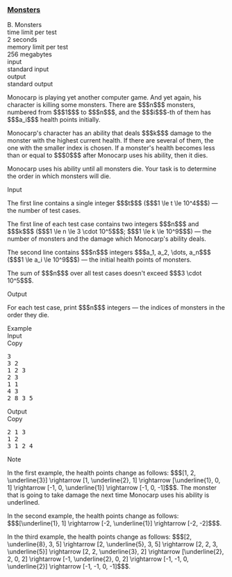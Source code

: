<h3><a href="https://codeforces.com/contest/1849/problem/B" target="_blank" rel="noopener noreferrer">Monsters</a></h3>

<div class="header"><div class="title">B. Monsters</div><div class="time-limit"><div class="property-title">time limit per test</div>2 seconds</div><div class="memory-limit"><div class="property-title">memory limit per test</div>256 megabytes</div><div class="input-file input-standard"><div class="property-title">input</div>standard input</div><div class="output-file output-standard"><div class="property-title">output</div>standard output</div></div><div><p>Monocarp is playing yet another computer game. And yet again, his character is killing some monsters. There are $$$n$$$ monsters, numbered from $$$1$$$ to $$$n$$$, and the $$$i$$$-th of them has $$$a_i$$$ health points initially.</p><p>Monocarp's character has an ability that deals $$$k$$$ damage to the monster with the <span class="tex-font-style-bf">highest current health</span>. If there are several of them, <span class="tex-font-style-bf">the one with the smaller index is chosen</span>. If a monster's health becomes less than or equal to $$$0$$$ after Monocarp uses his ability, then it dies.</p><p>Monocarp uses his ability until all monsters die. Your task is to determine the order in which monsters will die.</p></div><div class="input-specification"><div class="section-title">Input</div><p>The first line contains a single integer $$$t$$$ ($$$1 \le t \le 10^4$$$) — the number of test cases.</p><p>The first line of each test case contains two integers $$$n$$$ and $$$k$$$ ($$$1 \le n \le 3 \cdot 10^5$$$; $$$1 \le k \le 10^9$$$) — the number of monsters and the damage which Monocarp's ability deals.</p><p>The second line contains $$$n$$$ integers $$$a_1, a_2, \dots, a_n$$$ ($$$1 \le a_i \le 10^9$$$) — the initial health points of monsters.</p><p>The sum of $$$n$$$ over all test cases doesn't exceed $$$3 \cdot 10^5$$$.</p></div><div class="output-specification"><div class="section-title">Output</div><p>For each test case, print $$$n$$$ integers — the indices of monsters in the order they die. </p></div><div class="sample-tests"><div class="section-title">Example</div><div class="sample-test"><div class="input"><div class="title">Input<div title="Copy" data-clipboard-target="#id005475124483679622" id="id0049598201567961897" class="input-output-copier">Copy</div></div><pre id="id005475124483679622"><div class="test-example-line test-example-line-even test-example-line-0">3</div><div class="test-example-line test-example-line-odd test-example-line-1">3 2</div><div class="test-example-line test-example-line-odd test-example-line-1">1 2 3</div><div class="test-example-line test-example-line-even test-example-line-2">2 3</div><div class="test-example-line test-example-line-even test-example-line-2">1 1</div><div class="test-example-line test-example-line-odd test-example-line-3">4 3</div><div class="test-example-line test-example-line-odd test-example-line-3">2 8 3 5</div></pre></div><div class="output"><div class="title">Output<div title="Copy" data-clipboard-target="#id003077575844220205" id="id007095568802106063" class="input-output-copier">Copy</div></div><pre id="id003077575844220205">2 1 3 
1 2 
3 1 2 4 
</pre></div></div></div><div class="note"><div class="section-title">Note</div><p>In the first example, the health points change as follows: $$$[1, 2, \underline{3}] \rightarrow [1, \underline{2}, 1] \rightarrow [\underline{1}, 0, 1] \rightarrow [-1, 0, \underline{1}] \rightarrow [-1, 0, -1]$$$. The monster that is going to take damage the next time Monocarp uses his ability is underlined.</p><p>In the second example, the health points change as follows: $$$[\underline{1}, 1] \rightarrow [-2, \underline{1}] \rightarrow [-2, -2]$$$.</p><p>In the third example, the health points change as follows: $$$[2, \underline{8}, 3, 5] \rightarrow [2, \underline{5}, 3, 5] \rightarrow [2, 2, 3, \underline{5}] \rightarrow [2, 2, \underline{3}, 2] \rightarrow [\underline{2}, 2, 0, 2] \rightarrow [-1, \underline{2}, 0, 2] \rightarrow [-1, -1, 0, \underline{2}] \rightarrow [-1, -1, 0, -1]$$$. </p></div>